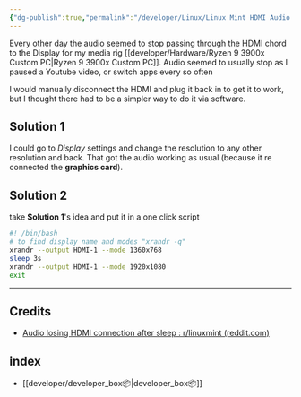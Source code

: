 ```yaml
---
{"dg-publish":true,"permalink":"/developer/Linux/Linux Mint HDMI Audio stops working/","tags":["linux","troubleshooting","audio"],"created":"2024-02-29T22:19:56.061-06:00","updated":"2024-03-01T00:19:27.000-06:00"}
---
```


Every other day the audio seemed to stop passing through the HDMI chord to the Display for my media rig [[developer/Hardware/Ryzen 9 3900x Custom PC\|Ryzen 9 3900x Custom PC]]. Audio seemed to usually stop as I paused a Youtube video, or switch apps every so often

I would manually disconnect the HDMI and plug it back in to get it to work, but I thought there had to be a simpler way to do it via software. 

## Solution 1
I could go to *Display* settings and change the resolution to any other resolution and back. That got the audio working as usual (because it re connected the **graphics card**).

## Solution 2
take **Solution 1**'s idea and put it in a one click script

```bash
#! /bin/bash
# to find display name and modes "xrandr -q"
xrandr --output HDMI-1 --mode 1360x768
sleep 3s
xrandr --output HDMI-1 --mode 1920x1080
exit
```

---

## Credits
- [Audio losing HDMI connection after sleep : r/linuxmint (reddit.com)](https://www.reddit.com/r/linuxmint/comments/j3tren/audio_losing_hdmi_connection_after_sleep/)
## index
- [[developer/developer_box📦\|developer_box📦]]